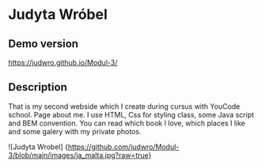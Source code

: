 # Judyta Wróbel

## Demo version 

https://judwro.github.io/Modul-3/

## Description

That is my second webside which I create during cursus with YouCode school. Page about me. 
I use HTML, Css for styling class, some Java script and BEM convention. 
You can read which book I love, which places I like and some galery with my private photos. 


![Judyta Wrobel] {https://github.com/judwro/Modul-3/blob/main/images/ja_malta.jpg?raw=true}
